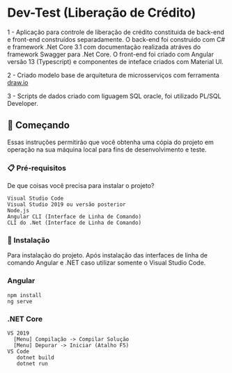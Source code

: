 # Dev-Test (Liberação de Crédito)

1 - Aplicação para controle de liberação de crédito constituida de back-end e front-end construídos separadamente. O back-end foi construido com C# e framework .Net Core 3.1 com documentação realizada atráves do framework Swagger para .Net Core. O front-end foi criado com Angular versão 13 (Typescript) e componentes de inteface criados com Material UI.

2 - Criado modelo base de arquitetura de microsserviços com ferramenta [draw.io](https://app.diagrams.net/)

3 - Scripts de dados criado com liguagem SQL oracle, foi utilizado PL/SQL Developer.

## 🚀 Começando

Essas instruções permitirão que você obtenha uma cópia do projeto em operação na sua máquina local para fins de desenvolvimento e teste.

### 📋 Pré-requisitos

De que coisas você precisa para instalar o projeto?

```
Visual Studio Code
Visual Studio 2019 ou versão posterior
Node.js
Angular CLI (Interface de Linha de Comando)
CLI do .Net (Interface de Linha de Comando)
```

### 🔧 Instalação

Para instalação do projeto.
Após instalação das interfaces de linha de comando Angular e .NET caso utilizar somente o Visual Studio Code.

### Angular
```
npm install
ng serve
```

### .NET Core
```
VS 2019
  [Menu] Compilação -> Compilar Solução
  [Menu] Depurar -> Iniciar (Atalho F5)
VS Code
   dotnet build
   dotnet run
```
